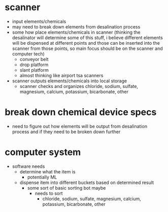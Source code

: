 # scanner
- input elements/chemicals
- may need to break down elements from desalination process
- some how place elements/chemicals in scanner (thinking the desalinator will determine some of this stuff, i believe different elements will be dispensed at different points and those can be inserted into the scanner from those points, so main focus should be on the scanner and computer tech)
  - conveyor belt
  - drop platform
  - slant platform
  - almost thinking like airport tsa scanners
- scanner outputs elements/chemicals into local storage
  - scanner checks and organizes chloride, sodium, sulfate, magnesium, calcium, potassium, bicarbonate, other

# break down chemical device specs
- need to figure out how elements will be output from desalination process and if they need to be broken down further

# computer system
- software needs
  - determine what the item is
    - potentially ML
  - dispense item into different buckets based on determined result
    - some sort of basic sorting bot maybe
      - needs to sort
        - chloride, sodium, sulfate, magnesium, calcium, potassium, bicarbonate, other
